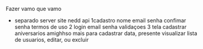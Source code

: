Fazer vamo que vamo 

- separado server site 
nedd api
1cadastro nome email senha confimar senha termos de uso 
2 login email senha validaçoes
3 tela cadastrar aniversarios amighhso
mais para cadastrar 
data, presente
visualizar lista de usuarios, editar, ou excluir
